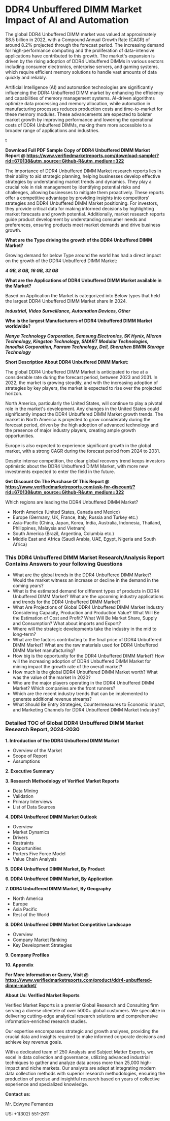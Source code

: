 <meta name="title" content="Global DDR4 Unbuffered DIMM Market Impact of AI and Automation"><meta name="description" content="The global DDR4 Unbuffered DIMM market was valued at approximately $8.5 billion in 2022, with a Compound Annual Growth Rate (CAGR) of around 8.2% projected through the"><meta name="title" content="DDR4 Unbuffered DIMM Market Size, Share, Scope, Trends, Growth, Opportunities, Analysis, Forecast"><h1>DDR4 Unbuffered DIMM Market Impact of AI and Automation</h1><p>The global DDR4 Unbuffered DIMM market was valued at approximately $8.5 billion in 2022, with a Compound Annual Growth Rate (CAGR) of around 8.2% projected through the forecast period. The increasing demand for high-performance computing and the proliferation of data-intensive applications have contributed to this growth. The market's expansion is driven by the rising adoption of DDR4 Unbuffered DIMMs in various sectors including consumer electronics, enterprise servers, and gaming systems, which require efficient memory solutions to handle vast amounts of data quickly and reliably.</p><p>Artificial Intelligence (AI) and automation technologies are significantly influencing the DDR4 Unbuffered DIMM market by enhancing the efficiency and capabilities of memory management systems. AI-driven algorithms optimize data processing and memory allocation, while automation in manufacturing processes reduces production costs and time-to-market for these memory modules. These advancements are expected to bolster market growth by improving performance and lowering the operational costs of DDR4 Unbuffered DIMMs, making them more accessible to a broader range of applications and industries.</p>t</p><p id="" class=""><strong>Download Full PDF Sample Copy of DDR4 Unbuffered DIMM Market Report @ <a href="https://www.verifiedmarketreports.com/download-sample/?rid=670138&utm_source=Github-R&utm_medium=322" target="_blank">https://www.verifiedmarketreports.com/download-sample/?rid=670138&utm_source=Github-R&utm_medium=322</a></strong></p><p>The importance of&nbsp;DDR4 Unbuffered DIMM Market research reports lies in their ability to aid strategic planning, helping businesses develop effective strategies by understanding market trends and dynamics. They play a crucial role in risk management by identifying potential risks and challenges, allowing businesses to mitigate them proactively. These reports offer a competitive advantage by providing insights into competitors' strategies and DDR4 Unbuffered DIMM Market positioning. For investors, they provide critical data for making informed decisions by highlighting market forecasts and growth potential. Additionally, market research reports guide product development by understanding consumer needs and preferences, ensuring products meet market demands and drive business growth.</p><p><strong>What are the&nbsp;Type driving the growth of the DDR4 Unbuffered DIMM Market?</strong></p><p id="" class="">Growing demand for below Type around the world has had a direct impact on the growth of the DDR4 Unbuffered DIMM Market:</p><em><strong>4 GB, 8 GB, 16 GB, 32 GB</strong></em></p><strong>What are the&nbsp;Applications&nbsp;of DDR4 Unbuffered DIMM Market available in the Market?</strong></p><p id="" class="">Based on Application the Market is categorized into Below types that held the largest DDR4 Unbuffered DIMM Market share In 2024.</p><em><strong>Industrial, Video Surveillance, Automation Devices, Other</strong></em></p><strong>Who is the largest Manufacturers of DDR4 Unbuffered DIMM Market worldwide?</strong></p><p><em><strong>Nanya Technology Corporation, Samsung Electronics, SK Hynix, Micron Technology, Kingston Technology, SMART Modular Technologies, Innodisk Corporation, Panram Technology, Dell, Shenzhen BIWIN Storage Technology</strong></em></p><p id="" class=""><strong>Short Description About DDR4 Unbuffered DIMM Market:</strong></p><p>The global DDR4 Unbuffered DIMM Market is anticipated to rise at a considerable rate during the forecast period, between 2023 and 2031. In 2022, the market is growing steadily, and with the increasing adoption of strategies by key players, the market is expected to rise over the projected horizon.</p><p>North America, particularly the United States, will continue to play a pivotal role in the market's development. Any changes in the United States could significantly impact the DDR4 Unbuffered DIMM Market growth trends. The market in North America is projected to grow considerably during the forecast period, driven by the high adoption of advanced technology and the presence of major industry players, creating ample growth opportunities.</p><p>Europe is also expected to experience significant growth in the global market, with a strong CAGR during the forecast period from 2024 to 2031.</p><p>Despite intense competition, the clear global recovery trend keeps investors optimistic about the DDR4 Unbuffered DIMM Market, with more new investments expected to enter the field in the future.</p><p id="" class=""><strong>Get Discount On The Purchase Of This Report @ <a href="https://www.verifiedmarketreports.com/ask-for-discount/?rid=670138&utm_source=Github-R&utm_medium=322" target="_blank">https://www.verifiedmarketreports.com/ask-for-discount/?rid=670138&utm_source=Github-R&utm_medium=322</a></strong></p>Which regions are leading the DDR4 Unbuffered DIMM Market?</p><ul><li>North America (United States, Canada and Mexico)</li><li>Europe (Germany, UK, France, Italy, Russia and Turkey etc.)</li><li>Asia-Pacific (China, Japan, Korea, India, Australia, Indonesia, Thailand, Philippines, Malaysia and Vietnam)</li><li>South America (Brazil, Argentina, Columbia etc.)</li><li>Middle East and Africa (Saudi Arabia, UAE, Egypt, Nigeria and South Africa)</li></ul><h3 id="" class="">This DDR4 Unbuffered DIMM Market Research/Analysis Report Contains Answers to your following Questions</h3><ul><li>What are the global trends in the DDR4 Unbuffered DIMM Market? Would the market witness an increase or decline in the demand in the coming years?</li><li>What is the estimated demand for different types of products in DDR4 Unbuffered DIMM Market? What are the upcoming industry applications and trends for the DDR4 Unbuffered DIMM Market?</li><li>What Are Projections of Global DDR4 Unbuffered DIMM Market Industry Considering Capacity, Production and Production Value? What Will Be the Estimation of Cost and Profit? What Will Be Market Share, Supply and Consumption? What about imports and Export?</li><li>Where will the strategic developments take the industry in the mid to long-term?</li><li>What are the factors contributing to the final price of DDR4 Unbuffered DIMM Market? What are the raw materials used for DDR4 Unbuffered DIMM Market manufacturing?</li><li>How big is the opportunity for the DDR4 Unbuffered DIMM Market? How will the increasing adoption of DDR4 Unbuffered DIMM Market for mining impact the growth rate of the overall market?</li><li>How much is the global DDR4 Unbuffered DIMM Market worth? What was the value of the market In 2020?</li><li>Who are the major players operating in the DDR4 Unbuffered DIMM Market? Which companies are the front runners?</li><li>Which are the recent industry trends that can be implemented to generate additional revenue streams?</li><li>What Should Be Entry Strategies, Countermeasures to Economic Impact, and Marketing Channels for DDR4 Unbuffered DIMM Market Industry?</li></ul><h3 id="" class="">Detailed TOC of Global DDR4 Unbuffered DIMM Market Research Report, 2024-2030</h3><p id="" class=""><strong>1. Introduction of the DDR4 Unbuffered DIMM Market</strong></p><ul><li>Overview of the Market</li><li>Scope of Report</li><li>Assumptions</li></ul><p id="" class=""><strong>2. Executive Summary</strong></p><p id="" class=""><strong>3. Research Methodology of Verified Market Reports</strong></p><ul><li>Data Mining</li><li>Validation</li><li>Primary Interviews</li><li>List of Data Sources</li></ul><p id="" class=""><strong>4. DDR4 Unbuffered DIMM Market Outlook</strong></p><ul><li>Overview</li><li>Market Dynamics</li><li>Drivers</li><li>Restraints</li><li>Opportunities</li><li>Porters Five Force Model</li><li>Value Chain Analysis</li></ul><p id="" class=""><strong>5. DDR4 Unbuffered DIMM Market, By Product</strong></p><p id="" class=""><strong>6. DDR4 Unbuffered DIMM Market, By Application</strong></p><p id="" class=""><strong>7. DDR4 Unbuffered DIMM Market, By Geography</strong></p><ul><li>North America</li><li>Europe</li><li>Asia Pacific</li><li>Rest of the World</li></ul><p id="" class=""><strong>8. DDR4 Unbuffered DIMM Market Competitive Landscape</strong></p><ul><li>Overview</li><li>Company Market Ranking</li><li>Key Development Strategies</li></ul><p id="" class=""><strong>9. Company Profiles</strong></p><p id="" class=""><strong>10. Appendix</strong></p><p id="" class=""><strong>For More Information or Query, Visit @ <a href="https://www.verifiedmarketreports.com/product/ddr4-unbuffered-dimm-market/" target="_blank">https://www.verifiedmarketreports.com/product/ddr4-unbuffered-dimm-market/</a></strong></p><p id="" class=""><strong>About Us: Verified Market Reports</strong></p><p id="" class="">Verified Market Reports is a premier Global Research and Consulting firm serving a diverse clientele of over 5000+ global customers. We specialize in delivering cutting-edge analytical research solutions and comprehensive information-enriched research studies.</p><p id="" class="">Our expertise encompasses strategic and growth analyses, providing the crucial data and insights required to make informed corporate decisions and achieve key revenue goals.</p><p id="" class="">With a dedicated team of 250 Analysts and Subject Matter Experts, we excel in data collection and governance, utilizing advanced industrial techniques to gather and analyze data across more than 25,000 high-impact and niche markets. Our analysts are adept at integrating modern data collection methods with superior research methodologies, ensuring the production of precise and insightful research based on years of collective experience and specialized knowledge.</p><p id="" class=""><strong>Contact us:</strong></p><p id="" class="">Mr. Edwyne Fernandes</p><p id="" class="">US: +1(302) 551-2611</p>